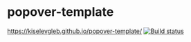 # popover-template
https://kiselevgleb.github.io/popover-template/
[![Build status](https://ci.appveyor.com/api/projects/status/uthb2ckae2v9p7iv?svg=true)](https://ci.appveyor.com/project/kiselevgleb/popover-template)
